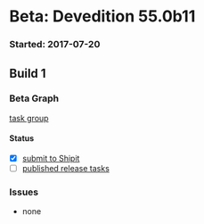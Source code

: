 # Beta: Devedition 55.0b11

### Started: 2017-07-20

## Build 1

### Beta Graph
[task group](https://tools.taskcluster.net/push-inspector/#/9wkcaGyMTCC9UomQmsuyCQ)


#### Status
- [x] [submit to Shipit](https://wiki.mozilla.org/Release:Release_Automation_on_Mercurial:Starting_a_Release#Submit_to_Ship_It)
- [ ] [published release tasks](../how-tos/relpro.md#4-publish-release)

### Issues
- none



